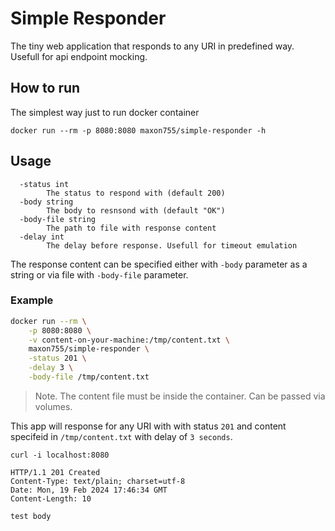 # Simple Responder

The tiny web application that responds to any URI in predefined way.  
Usefull for api endpoint mocking.

## How to run
The simplest way just to run docker container
```
docker run --rm -p 8080:8080 maxon755/simple-responder -h
```

## Usage
```
  -status int
    	The status to respond with (default 200)
  -body string
    	The body to resnsond with (default "OK")
  -body-file string
    	The path to file with response content
  -delay int
    	The delay before response. Usefull for timeout emulation
```

The response content can be specified either with `-body` parameter 
as a string or via file with `-body-file` parameter.

### Example
```bash
docker run --rm \
    -p 8080:8080 \
    -v content-on-your-machine:/tmp/content.txt \
    maxon755/simple-responder \
    -status 201 \
    -delay 3 \
    -body-file /tmp/content.txt 
```
> Note. The content file must be inside the container. Can be passed via volumes.

This app will response for any URI with with status `201` and content specifeid in `/tmp/content.txt` with delay of `3 seconds`.

```
curl -i localhost:8080

HTTP/1.1 201 Created
Content-Type: text/plain; charset=utf-8
Date: Mon, 19 Feb 2024 17:46:34 GMT
Content-Length: 10

test body
```